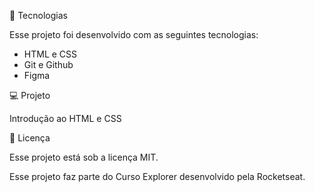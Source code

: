 <p>🚀 Tecnologias </p>
<p>Esse projeto foi desenvolvido com as seguintes tecnologias:</p>
<ul>
<li>HTML e CSS</li>
<li>Git e Github</li>
<li>Figma</li>
</ul>

<p>💻 Projeto</p>
<p>Introdução ao HTML e CSS</p>

<p>📝 Licença</p>
<p>Esse projeto está sob a licença MIT.</p>

<p>Esse projeto faz parte do Curso Explorer desenvolvido pela Rocketseat.</p>
